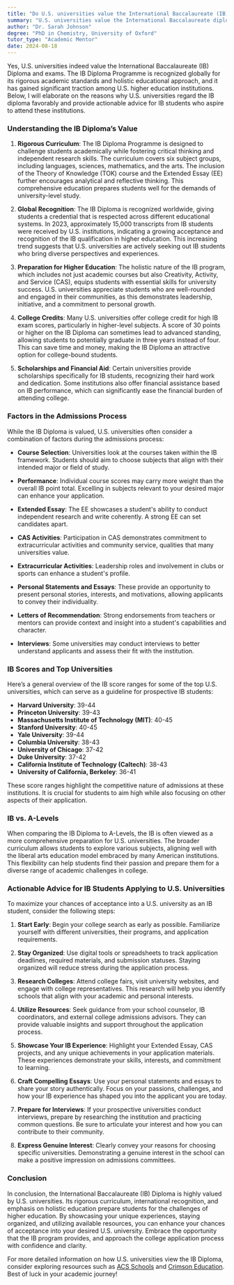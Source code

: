 ```yaml
---
title: "Do U.S. universities value the International Baccalaureate (IB) diploma/exams?"
summary: "U.S. universities value the International Baccalaureate diploma for its rigorous standards and holistic education, enhancing student admissions prospects."
author: "Dr. Sarah Johnson"
degree: "PhD in Chemistry, University of Oxford"
tutor_type: "Academic Mentor"
date: 2024-08-18
---
```


Yes, U.S. universities indeed value the International Baccalaureate (IB) Diploma and exams. The IB Diploma Programme is recognized globally for its rigorous academic standards and holistic educational approach, and it has gained significant traction among U.S. higher education institutions. Below, I will elaborate on the reasons why U.S. universities regard the IB diploma favorably and provide actionable advice for IB students who aspire to attend these institutions.

### Understanding the IB Diploma’s Value

1. **Rigorous Curriculum**: The IB Diploma Programme is designed to challenge students academically while fostering critical thinking and independent research skills. The curriculum covers six subject groups, including languages, sciences, mathematics, and the arts. The inclusion of the Theory of Knowledge (TOK) course and the Extended Essay (EE) further encourages analytical and reflective thinking. This comprehensive education prepares students well for the demands of university-level study.

2. **Global Recognition**: The IB Diploma is recognized worldwide, giving students a credential that is respected across different educational systems. In 2023, approximately 15,000 transcripts from IB students were received by U.S. institutions, indicating a growing acceptance and recognition of the IB qualification in higher education. This increasing trend suggests that U.S. universities are actively seeking out IB students who bring diverse perspectives and experiences.

3. **Preparation for Higher Education**: The holistic nature of the IB program, which includes not just academic courses but also Creativity, Activity, and Service (CAS), equips students with essential skills for university success. U.S. universities appreciate students who are well-rounded and engaged in their communities, as this demonstrates leadership, initiative, and a commitment to personal growth.

4. **College Credits**: Many U.S. universities offer college credit for high IB exam scores, particularly in higher-level subjects. A score of 30 points or higher on the IB Diploma can sometimes lead to advanced standing, allowing students to potentially graduate in three years instead of four. This can save time and money, making the IB Diploma an attractive option for college-bound students.

5. **Scholarships and Financial Aid**: Certain universities provide scholarships specifically for IB students, recognizing their hard work and dedication. Some institutions also offer financial assistance based on IB performance, which can significantly ease the financial burden of attending college.

### Factors in the Admissions Process

While the IB Diploma is valued, U.S. universities often consider a combination of factors during the admissions process:

- **Course Selection**: Universities look at the courses taken within the IB framework. Students should aim to choose subjects that align with their intended major or field of study.

- **Performance**: Individual course scores may carry more weight than the overall IB point total. Excelling in subjects relevant to your desired major can enhance your application.

- **Extended Essay**: The EE showcases a student's ability to conduct independent research and write coherently. A strong EE can set candidates apart.

- **CAS Activities**: Participation in CAS demonstrates commitment to extracurricular activities and community service, qualities that many universities value.

- **Extracurricular Activities**: Leadership roles and involvement in clubs or sports can enhance a student's profile.

- **Personal Statements and Essays**: These provide an opportunity to present personal stories, interests, and motivations, allowing applicants to convey their individuality.

- **Letters of Recommendation**: Strong endorsements from teachers or mentors can provide context and insight into a student's capabilities and character.

- **Interviews**: Some universities may conduct interviews to better understand applicants and assess their fit with the institution.

### IB Scores and Top Universities

Here’s a general overview of the IB score ranges for some of the top U.S. universities, which can serve as a guideline for prospective IB students:

- **Harvard University**: 39-44
- **Princeton University**: 39-43
- **Massachusetts Institute of Technology (MIT)**: 40-45
- **Stanford University**: 40-45
- **Yale University**: 39-44
- **Columbia University**: 38-43
- **University of Chicago**: 37-42
- **Duke University**: 37-42
- **California Institute of Technology (Caltech)**: 38-43
- **University of California, Berkeley**: 36-41

These score ranges highlight the competitive nature of admissions at these institutions. It is crucial for students to aim high while also focusing on other aspects of their application.

### IB vs. A-Levels

When comparing the IB Diploma to A-Levels, the IB is often viewed as a more comprehensive preparation for U.S. universities. The broader curriculum allows students to explore various subjects, aligning well with the liberal arts education model embraced by many American institutions. This flexibility can help students find their passion and prepare them for a diverse range of academic challenges in college.

### Actionable Advice for IB Students Applying to U.S. Universities

To maximize your chances of acceptance into a U.S. university as an IB student, consider the following steps:

1. **Start Early**: Begin your college search as early as possible. Familiarize yourself with different universities, their programs, and application requirements.

2. **Stay Organized**: Use digital tools or spreadsheets to track application deadlines, required materials, and submission statuses. Staying organized will reduce stress during the application process.

3. **Research Colleges**: Attend college fairs, visit university websites, and engage with college representatives. This research will help you identify schools that align with your academic and personal interests.

4. **Utilize Resources**: Seek guidance from your school counselor, IB coordinators, and external college admissions advisors. They can provide valuable insights and support throughout the application process.

5. **Showcase Your IB Experience**: Highlight your Extended Essay, CAS projects, and any unique achievements in your application materials. These experiences demonstrate your skills, interests, and commitment to learning.

6. **Craft Compelling Essays**: Use your personal statements and essays to share your story authentically. Focus on your passions, challenges, and how your IB experience has shaped you into the applicant you are today.

7. **Prepare for Interviews**: If your prospective universities conduct interviews, prepare by researching the institution and practicing common questions. Be sure to articulate your interest and how you can contribute to their community.

8. **Express Genuine Interest**: Clearly convey your reasons for choosing specific universities. Demonstrating a genuine interest in the school can make a positive impression on admissions committees.

### Conclusion

In conclusion, the International Baccalaureate (IB) Diploma is highly valued by U.S. universities. Its rigorous curriculum, international recognition, and emphasis on holistic education prepare students for the challenges of higher education. By showcasing your unique experiences, staying organized, and utilizing available resources, you can enhance your chances of acceptance into your desired U.S. university. Embrace the opportunity that the IB program provides, and approach the college application process with confidence and clarity. 

For more detailed information on how U.S. universities view the IB Diploma, consider exploring resources such as [ACS Schools](https://www.acs-schools.com/blog/the-latest/news/ib-or-a-levels-which-will-get-you-further/) and [Crimson Education](https://pages.crimsoneducation.org/rs/039-NBM-750/images/FL-10-2018-ib-student-acceptance-rates-at-top-us-universities.pdf?mkt_tok=eyJpIjoiWTJaalltRTJOV0kzT1). Best of luck in your academic journey!
    
